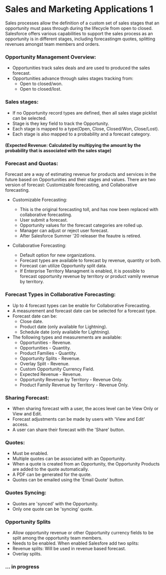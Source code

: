 <h1> Sales and Marketing Applications 1 </h1>

Sales processes allow the definition of a custom set of sales stages that an opportunity must pass through during the lifecycle from open to closed. Salesforce offers various capabilities to support the sales process as an opportunity is in different stages, including forecastingm quotes, splitting revenues amongst team members and orders.

### Opportunity Management Overview:

* Opportunities track sales deals and are used to produced the sales forecast.
* Opportunities advance through sales stages tracking from:
  * Open to closed/won.
  * Open to closed/lost.

### Sales stages:

* If no Opportunity record types are defined, then all sales stage picklist can be selected.
* Stage is they key field to track the Opportunity.
* Each stage is mapped to a type(Open, Close, Closed/Won, Close/Lost).
* Each stage is also mapped to a probability and a forecast category.

#### (Expected Revenue: Calculated by multipying the amount by the probability that is associated with the sales stage)

### Forecast and Quotas:

Forecast are a way of estimating revenue for products and services in the future based on Opportunities and their stages and values. There are two version of forecast: Customizable forecasting, and Collaborative forecasting.
* Customizable Forecasting:
  * This is the original forecasting toll, and has now been replaced with collaborative forecasting.
  * User submit a forecast.
  * Opportunity values for the forecast categories are rolled up.
  * Manager can adjust or reject user forecast.
  * After Salesforce Summer '20 releaser the feautre is retired.
 
* Collaborative Forecasting:
  * Default option for new organizations.
  * Forecast types are available to forecast by revenue, quantity or both.
  * Forecast can utilize Opportunity split data.
  * If Enterprise Territory Managment is enabled, it is possible to forecast opportunity revenue by territory or product vamily revenue by territory.
 
### Forecast Types in Collaborative Forecasting:

* Up to 4 forecast types can be enable for Collaborative Forecasting.
* A measurement and forecast date can be selected for a forecast type.
* Forecast date can be: 
  * Close date.
  * Product date (only available for Lightning).
  * Schedule date (only available for Lightning).
* The following types and measurements are available:
  * Opportunities - Revenue.
  * Opportunities - Quantity.
  * Product Families - Quantity.
  * Opportunity Splits - Revenue.
  * Overlay Split - Revenue.
  * Custom Opportunity Currency Field.
  * Expected Revenue - Revenue.
  * Opportunity Revenue by Territory - Revenue Only.
  * Product Family Revenue by Territory - Revenue Only.
  
### Sharing Forecast:
* When sharing forecast with a user, the acces level can be View Only or View and Edit.
* Forecast adjustments can be made by users with 'View and Edit' access.
* A user can share their forecast with the 'Share' button.

### Quotes: 

* Must be enabled.
* Multiple quotes can be associated with an Opportunity.
* When a quote is created from an Opportunity, the Opportunity Products are added to the quote automatically.
* A PDF can be generated for the quote.
* Quotes can be emailed using the 'Email Quote' button.

### Quotes Syncing:

* Quotes are 'synced' with the Opportunity.
* Only one quote can be 'syncing' quote.

### Opportunity Splits

* Allow opportunity revenue or other Opportunity currency fields to be split among the opportunity team members.
* Needs to be enabled. When enabled Salesfore add two splits: 
 * Revenue splits: Will be used in revenue based forecast.
 * Overlay splits.
 
<h3> ... in progress </h3>



